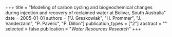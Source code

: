 +++
title = "Modeling of carbon cycling and biogeochemical changes during injection and recovery of reclaimed water at Bolivar, South Australia"
date = 2005-01-01
authors = ["J. Greskowiak", "H. Prommer", "J. Vanderzalm", "P. Pavelic", "P. Dillon"]
publication_types = ["2"]
abstract = ""
selected = false
publication = "*Water Resources Research*"
+++

